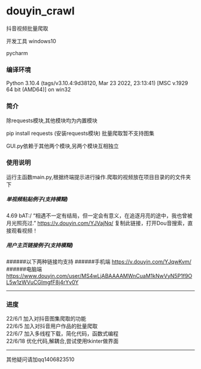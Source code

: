 # douyin_crawl
抖音视频批量爬取

开发工具
windows10

pycharm

### 编译环境
Python 3.10.4 (tags/v3.10.4:9d38120, Mar 23 2022, 23:13:41) [MSC v.1929 64 bit (AMD64)] on win32

### 简介
除requests模块,其他模块均为内置模块

pip install requests  (安装requests模块)
批量爬取暂不支持图集

GUI.py依赖于其他两个模块,另两个模块互相独立



### 使用说明
运行主函数main.py,根据终端提示进行操作.爬取的视频放在项目目录的的文件夹下
##### 单视频粘贴例子(支持模糊)
4.69 bAT:/ “相遇不一定有结局，但一定会有意义，在追逐月亮的途中，我也曾被月光照亮过.”  https://v.douyin.com/YJVajNq/ 复制此链接，打开Dou音搜索，直接观看视频！


##### 用户主页链接例子(支持模糊)
######以下两种链接均支持
######手机端
https://v.douyin.com/YJqwKvm/
######电脑端
https://www.douyin.com/user/MS4wLjABAAAAMWnCuaM1kNwVyN5P1f9OL5w1zWVuCGImgfF8j4rYv0Y
***
### 进度

22/6/1  加入对抖音图集爬取的功能 <br>
22/6/5  加入对抖音用户作品的批量爬取  <br>
22/6/7  加入多线程下载，简化代码，函数式编程<br>
22/6/18     优化代码,解耦合,尝试使用tkinter做界面

***

其他疑问请加qq1406823510
